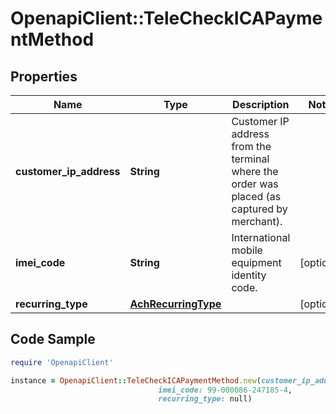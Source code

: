 # OpenapiClient::TeleCheckICAPaymentMethod

## Properties

Name | Type | Description | Notes
------------ | ------------- | ------------- | -------------
**customer_ip_address** | **String** | Customer IP address from the terminal where the order was placed (as captured by merchant). | 
**imei_code** | **String** | International mobile equipment identity code. | [optional] 
**recurring_type** | [**AchRecurringType**](AchRecurringType.md) |  | [optional] 

## Code Sample

```ruby
require 'OpenapiClient'

instance = OpenapiClient::TeleCheckICAPaymentMethod.new(customer_ip_address: 11.32.232.44,
                                 imei_code: 99-000086-247185-4,
                                 recurring_type: null)
```



